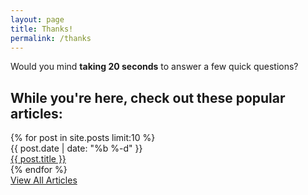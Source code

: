 ```yaml
---
layout: page
title: Thanks!
permalink: /thanks
---
```


<div class="bg-brand-white rounded-lg p-8 border border-brand-light-blue/20 mb-12">
  <p class="text-lg text-brand-black/80 mb-6 text-center">
    Would you mind <strong>taking 20 seconds</strong> to answer a few quick questions?
  </p>
  
  <div class="rm-area-embed-thanks"></div>
</div>

<div class="border-t border-brand-light-blue/20 pt-12">
  <h2 class="text-2xl font-heading font-bold mb-6 text-brand-black">While you're here, check out these popular articles:</h2>
  <div class="space-y-1 mb-12">
    {% for post in site.posts limit:10 %}
    <div class="flex flex-col md:flex-row md:items-center gap-2 border-b border-brand-light-blue/10 py-2">
      <div class="text-sm text-brand-black/60 md:w-24 flex-shrink-0">
        {{ post.date | date: "%b %-d" }}
      </div>
      <div class="flex-1">
        <a href="{{ post.url | prepend: site.baseurl }}" class="text-brand-black hover:text-brand-deep-turquoise transition-colors">
          {{ post.title }}
        </a>
      </div>
    </div>
    {% endfor %}
  </div>
  
  <div class="text-center">
    <a href="{{ site.baseurl }}/articles/" class="inline-block bg-brand-black text-white px-6 py-3 rounded-lg hover:bg-brand-black/80 transition-colors">View All Articles</a>
  </div>
</div>
